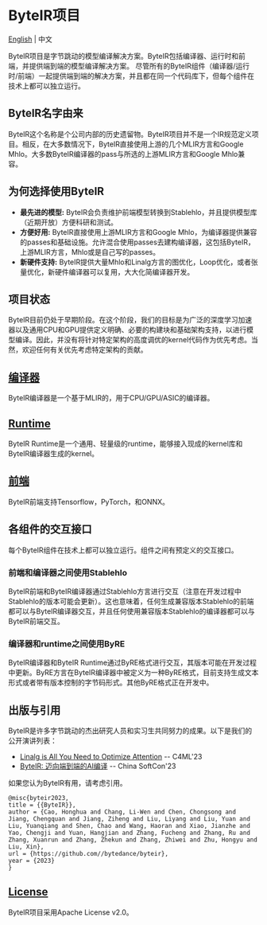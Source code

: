 # ByteIR项目

[English](README.md) | 中文

ByteIR项目是字节跳动的模型编译解决方案。ByteIR包括编译器、运行时和前端，并提供端到端的模型编译解决方案。
尽管所有的ByteIR组件（编译器/运行时/前端）一起提供端到端的解决方案，并且都在同一个代码库下，但每个组件在技术上都可以独立运行。

## ByteIR名字由来

ByteIR这个名称是个公司内部的历史遗留物。ByteIR项目并不是一个IR规范定义项目。相反，在大多数情况下，ByteIR直接使用上游的几个MLIR方言和Google Mhlo。大多数ByteIR编译器的pass与所选的上游MLIR方言和Google Mhlo兼容。

## 为何选择使用ByteIR
* **最先进的模型:**
ByteIR会负责维护前端模型转换到Stablehlo，并且提供模型库（近期开放）方便科研和测试。
* **方便好用:**
ByteIR直接使用上游MLIR方言和Google Mhlo，为编译器提供兼容的passes和基础设施。允许混合使用passes去建构编译器，这包括ByteIR，上游MLIR方言，Mhlo或是自己写的passes。  
* **新硬件支持:**
ByteIR提供大量Mhlo和Linalg方言的图优化，Loop优化，或者张量优化，新硬件编译器可以复用，大大化简编译器开发。

## 项目状态

ByteIR目前仍处于早期阶段。在这个阶段，我们的目标是为广泛的深度学习加速器以及通用CPU和GPU提供定义明确、必要的构建块和基础架构支持，以进行模型编译。因此，并没有将针对特定架构的高度调优的kernel代码作为优先考虑。当然，欢迎任何有关优先考虑特定架构的贡献。

## [编译器](compiler/README.md)

ByteIR编译器是一个基于MLIR的，用于CPU/GPU/ASIC的编译器。

## [Runtime](runtime/README.md)

ByteIR Runtime是一个通用、轻量级的runtime，能够接入现成的kernel库和ByteIR编译器生成的kernel。

## [前端](frontends/README.md)

ByteIR前端支持Tensorflow，PyTorch，和ONNX。

## 各组件的交互接口

每个ByteIR组件在技术上都可以独立运行。组件之间有预定义的交互接口。

### 前端和编译器之间使用Stablehlo

ByteIR前端和ByteIR编译器通过Stablehlo方言进行交互（注意在开发过程中Stablehlo的版本可能会更新）。这也意味着，任何生成兼容版本Stablehlo的前端都可以与ByteIR编译器交互，并且任何使用兼容版本Stablehlo的编译器都可以与ByteIR前端交互。

### 编译器和runtime之间使用ByRE

ByteIR编译器和ByteIR Runtime通过ByRE格式进行交互，其版本可能在开发过程中更新。ByRE方言在ByteIR编译器中被定义为一种ByRE格式，目前支持生成文本形式或者带有版本控制的字节码形式。其他ByRE格式正在开发中。

## 出版与引用

ByteIR是许多字节跳动的杰出研究人员和实习生共同努力的成果。以下是我们的公开演讲列表：
* [Linalg is All You Need to Optimize Attention](talks/c4ml23_poster.pdf) -- C4ML'23
* [ByteIR: 迈向端到端的AI编译](talks/ChinaSoftCon-ByteIR.pdf) -- China SoftCon'23

如果您认为ByteIR有用，请考虑引用。
``` 
@misc{byteir2023,
title = {{ByteIR}},
author = {Cao, Honghua and Chang, Li-Wen and Chen, Chongsong and Jiang, Chengquan and Jiang, Ziheng and Liu, Liyang and Liu, Yuan and Liu, Yuanqiang and Shen, Chao and Wang, Haoran and Xiao, Jianzhe and Yao, Chengji and Yuan, Hangjian and Zhang, Fucheng and Zhang, Ru and Zhang, Xuanrun and Zhang, Zhekun and Zhang, Zhiwei and Zhu, Hongyu and Liu, Xin},
url = {https://github.com//bytedance/byteir},
year = {2023}
}
```

## [License](LICENSE)

ByteIR项目采用Apache License v2.0。